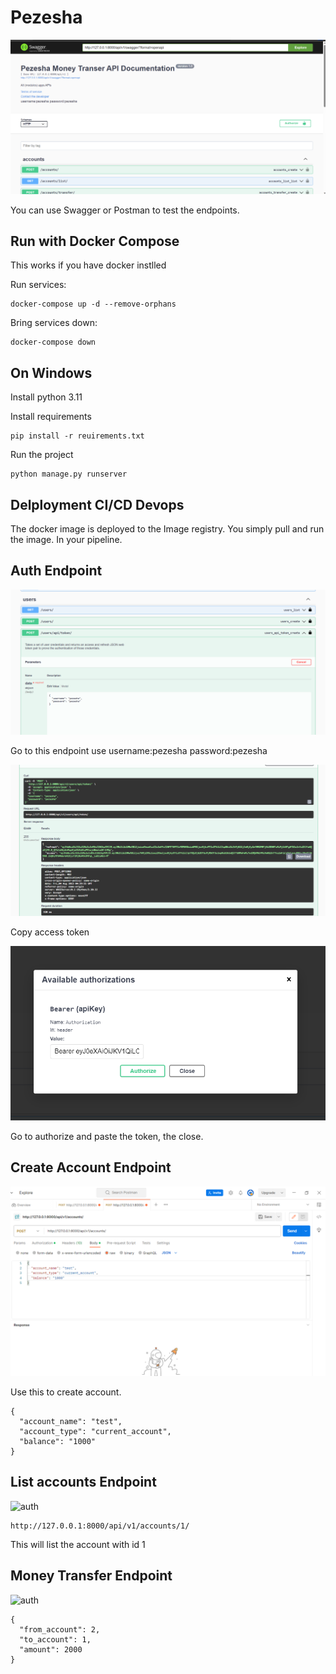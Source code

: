 # Pezesha

![Pezesha](./images/pezesha.png)

You can use Swagger or Postman to test the endpoints.

## Run with Docker Compose

This works if you have docker instlled

Run services:
```
docker-compose up -d --remove-orphans
```

Bring services down:
```
docker-compose down
```

## On Windows

Install python 3.11

Install requirements
```
pip install -r reuirements.txt
```

Run the project
```
python manage.py runserver
```

## Delployment CI/CD Devops

The docker image is deployed to the Image registry. You simply pull and run the image. In your pipeline.

## Auth Endpoint

![auth](./images/auth.png)

Go to this endpoint use username:pezesha password:pezesha 

![auth](./images/accesstoken.png)

Copy access token

![auth](./images/token.png)

Go to authorize and paste the token, the close.

## Create Account Endpoint

![auth](./images/create.png)

Use this to create account.

```
{
  "account_name": "test",
  "account_type": "current_account",
  "balance": "1000"
}
````

## List accounts Endpoint

![auth](./images/getaccount.png)

```
http://127.0.0.1:8000/api/v1/accounts/1/
```

This will list the account with id 1

## Money Transfer Endpoint

![auth](./images/send.png)

```
{
  "from_account": 2,  
  "to_account": 1,    
  "amount": 2000
}
```
